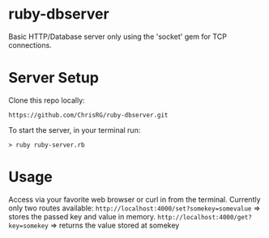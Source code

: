 # ruby-dbserver
Basic HTTP/Database server only using the 'socket' gem for TCP connections.
# Server Setup
Clone this repo locally:
```
https://github.com/ChrisRG/ruby-dbserver.git
``` 
To start the server, in your terminal run: 
``` 
> ruby ruby-server.rb
```
# Usage
Access via your favorite web browser or curl in from the terminal. 
Currently only two routes available:
```http://localhost:4000/set?somekey=somevalue``` => stores the passed key and value in memory.
```http://localhost:4000/get?key=somekey``` => returns the value stored at somekey
